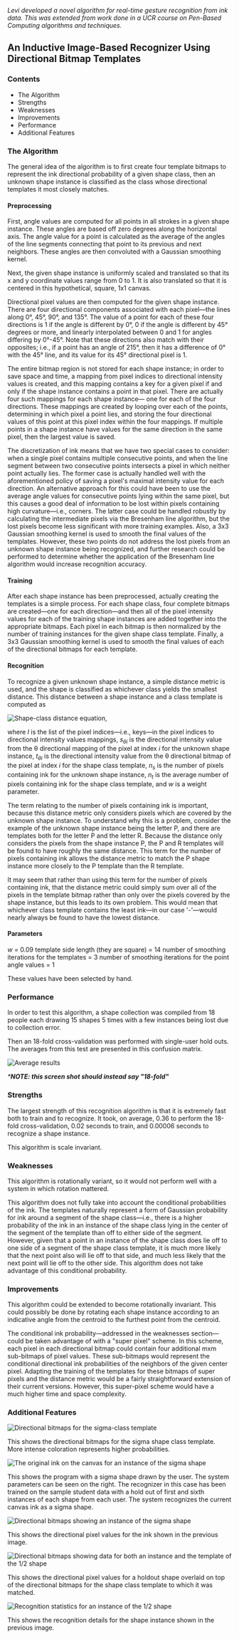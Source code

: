 _Levi developed a novel algorithm for real-time gesture recognition from ink data. This was extended from work done in
a UCR course on Pen-Based Computing algorithms and techniques._

## An Inductive Image-Based Recognizer Using Directional Bitmap Templates

### Contents

- The Algorithm
- Strengths
- Weaknesses
- Improvements
- Performance
- Additional Features

### The Algorithm

The general idea of the algorithm is to first create four template bitmaps to represent the ink directional
probability of a given shape class, then an unknown shape instance is classified as the class whose directional
templates it most closely matches.

#### Preprocessing

First, angle values are computed for all points in all strokes in a given shape instance. These angles are based off
zero degrees along the horizontal axis. The angle value for a point is calculated as the average of the angles of the
line segments connecting that point to its previous and next neighbors. These angles are then convoluted with a
Gaussian smoothing kernel.

Next, the given shape instance is uniformly scaled and translated so that its x and y coordinate values range from 0
to 1. It is also translated so that it is centered in this hypothetical, square, 1x1 canvas.

Directional pixel values are then computed for the given shape instance. There are four directional components
associated with each pixel&mdash;the lines along 0&deg;, 45&deg;, 90&deg;, and 135&deg;. The value of a point for each
of these four directions is 1 if the angle is different by 0&deg;, 0 if the angle is different by 45&deg; degrees or
more, and linearly interpolated between 0 and 1 for angles differing by 0&deg;-45&deg;. Note that these directions
also match with their opposites; i.e., if a point has an angle of 215&deg;, then it has a difference of 0&deg; with
the 45&deg; line, and its value for its 45&deg; directional pixel is 1.

The entire bitmap region is not stored for each shape instance; in order to save space and time, a mapping from pixel
indices to directional intensity values is created, and this mapping contains a key for a given pixel if and only if
the shape instance contains a point in that pixel. There are actually four such mappings for each shape instance&mdash;
one for each of the four directions. These mappings are created by looping over each of the points, determining in
which pixel a point lies, and storing the four directional values of this point at this pixel index within the four
mappings. If multiple points in a shape instance have values for the same direction in the same pixel, then the
largest value is saved.

The discretization of ink means that we have two special cases to consider: when a single pixel contains multiple
consecutive points, and when the line segment between two consecutive points intersects a pixel in which neither point
actually lies. The former case is actually handled well with the aforementioned policy of saving a pixel's maximal
intensity value for each direction. An alternative approach for this could have been to use the average angle values
for consecutive points lying within the same pixel, but this causes a good deal of information to be lost within
pixels containing high curvature&mdash;i.e., corners. The latter case could be handled robustly by calculating the
intermediate pixels via the Bresenham line algorithm, but the lost pixels become less significant with more training
examples. Also, a 3x3 Gaussian smoothing kernel is used to smooth the final values of the templates. However, these
two points do not address the lost pixels from an unknown shape instance being recognized, and further research could
be performed to determine whether the application of the Bresenham line algorithm would increase recognition accuracy.

#### Training

After each shape instance has been preprocessed, actually creating the templates is a simple process. For each shape
class, four complete bitmaps are created&mdash;one for each direction&mdash;and then all of the pixel intensity values
for each of the training shape instances are added together into the appropriate bitmaps. Each pixel in each bitmap is
then normalized by the number of training instances for the given shape class template. Finally, a 3x3 Gaussian
smoothing kernel is used to smooth the final values of each of the directional bitmaps for each template.

#### Recognition

To recognize a given unknown shape instance, a simple distance metric is used, and the shape is classified as 
whichever class yields the smallest distance. This distance between a shape instance and a class template is computed 
as

![Shape-class distance equation][shape-class-distance-equation-image],

where _I_ is the list of the pixel indices&mdash;i.e., keys&mdash;in the pixel indices to directional intensity values
mappings, _s<sub>&theta;i</sub>_ is the directional intensity value from the &theta; directional mapping of the pixel
at index _i_ for the unknown shape instance, _t<sub>&theta;i</sub>_ is the directional intensity value from the
&theta; directional bitmap of the pixel at index _i_ for the shape class template, _n<sub>s</sub>_ is the number of
pixels containing ink for the unknown shape instance, _n<sub>t</sub>_ is the average number of pixels containing ink
for the shape class template, and _w_ is a weight parameter.

The term relating to the number of pixels containing ink is important, because this distance metric only considers
pixels which are covered by the unknown shape instance. To understand why this is a problem, consider the example of
the unknown shape instance being the letter P, and there are templates both for the letter P and the letter R.
Because the distance only considers the pixels from the shape instance P, the P and R templates will be found to have
roughly the same distance. This term for the number of pixels containing ink allows the distance metric to match the P
shape instance more closely to the P template than the R template.

It may seem that rather than using this term for the number of pixels containing ink, that the distance metric could 
simply sum over all of the pixels in the template bitmap rather than only over the pixels covered by the shape 
instance, but this leads to its own problem. This would mean that whichever class template contains the least
ink&mdash;in our case '-'&mdash;would nearly always be found to have the lowest distance.

#### Parameters

_w_ = 0.09
template side length (they are square) = 14
number of smoothing iterations for the templates = 3
number of smoothing iterations for the point angle values = 1

These values have been selected by hand.

### Performance

In order to test this algorithm, a shape collection was compiled from 18 people each drawing 15 shapes 5 times with a
few instances being lost due to collection error.

Then an 18-fold cross-validation was performed with single-user hold outs. The averages from this test are presented
in this confusion matrix.

![Average results][average-results-image]

_***NOTE: this screen shot should instead say "18-fold"**_

### Strengths

The largest strength of this recognition algorithm is that it is extremely fast both to train and to recognize. It 
took, on average, 0.36 to perform the 18-fold cross-validation, 0.02 seconds to train, and 0.00006 seconds to 
recognize a shape instance.

This algorithm is scale invariant.

### Weaknesses

This algorithm is rotationally variant, so it would not perform well with a system in which rotation mattered.

This algorithm does not fully take into account the conditional probabilities of the ink. The templates naturally 
represent a form of Gaussian probability for ink around a segment of the shape class&mdash;i.e., there is a higher 
probability of the ink in an instance of the shape class lying in the center of the segment of the template than off 
to either side of the segment. However, given that a point in an instance of the shape class does lie off to one side 
of a segment of the shape class template, it is much more likely that the next point also will lie off to that side, 
and much less likely that the next point will lie off to the other side. This algorithm does not take advantage of 
this conditional probability.

### Improvements

This algorithm could be extended to become rotationally invariant. This could possibly be done by rotating each shape 
instance according to an indicative angle from the centroid to the furthest point from the centroid.

The conditional ink probability&mdash;addressed in the weaknesses section&mdash;could be taken advantage of with a
"super pixel" scheme. In this scheme, each pixel in each directional bitmap could contain four additional mxm
sub-bitmaps of pixel values. These sub-bitmaps would represent the conditional directional ink probabilities of the
neighbors of the given center pixel. Adapting the training of the templates for these bitmaps of super pixels and the
distance metric would be a fairly straightforward extension of their current versions. However, this super-pixel
scheme would have a much higher time and space complexity.

### Additional Features

![Directional bitmaps for the sigma-class template][directional-bitmaps-sigma-template-image]

This shows the directional bitmaps for the sigma shape class template. More intense coloration represents higher probabilities.

![The original ink on the canvas for an instance of the sigma shape][canvas-ink-sigma-instance-image]

This shows the program with a sigma shape drawn by the user. The system parameters can be seen on the right. The recognizer in this case has been trained on the sample student data with a hold out of first and sixth instances of each shape from each user. The system recognizes the current canvas ink as a sigma shape.

![Directional bitmaps showing an instance of the sigma shape][directional-bitmaps-sigma-instance-image]

This shows the directional pixel values for the ink shown in the previous image.

![Directional bitmaps showing data for both an instance and the template of the 1/2 shape][directional-bitmaps-1-2-instance-and-template-image]

This shows the directional pixel values for a holdout shape overlaid on top of the directional bitmaps for the shape class template to which it was matched.

![Recognition statistics for an instance of the 1/2 shape][recognition-stats-1-2-instance-image]

This shows the recognition details for the shape instance shown in the previous image.


[shape-class-distance-equation-image]: https://s3-us-west-2.amazonaws.com/levi-portfolio-media/gesture-recognizer/shape-class-distance-equation.png
[average-results-image]: https://s3-us-west-2.amazonaws.com/levi-portfolio-media/gesture-recognizer/average-results.png
[directional-bitmaps-sigma-template-image]: https://s3-us-west-2.amazonaws.com/levi-portfolio-media/gesture-recognizer/directional-bitmaps-sigma-template.png
[canvas-ink-sigma-instance-image]: https://s3-us-west-2.amazonaws.com/levi-portfolio-media/gesture-recognizer/canvas-ink-sigma-instance.png
[directional-bitmaps-sigma-instance-image]: https://s3-us-west-2.amazonaws.com/levi-portfolio-media/gesture-recognizer/directional-bitmaps-sigma-instance.png
[directional-bitmaps-1-2-instance-and-template-image]: https://s3-us-west-2.amazonaws.com/levi-portfolio-media/gesture-recognizer/directional-bitmaps-1-2-instance-and-template.png
[recognition-stats-1-2-instance-image]: https://s3-us-west-2.amazonaws.com/levi-portfolio-media/gesture-recognizer/recognition-stats-1-2-instance.png